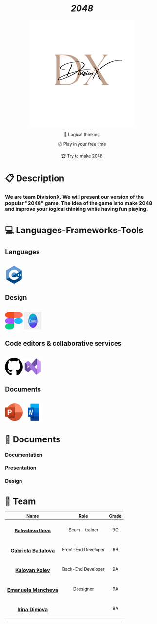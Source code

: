 
<h1 align="center"><em>2048</em></h1>
<p align="center">
  
<img height = "350" width = "350" src = "assets/Logo.png" alt = "logo" />
</p>

<div align="center">
    <p>🧠 Logical thinking</p>
    <p>🕝 Play in your free time</p>
    <p>🏆 Try to make 2048</p>
</div>

# 📋 Description
### We are team DivisionX. We will present our version of the popular "2048" game. The idea of the game is to make 2048 and improve your logical thinking while having fun playing.

# 💻 Languages-Frameworks-Tools

## Languages
<br>
<div align="left"> 
<img height="58" width="58" src="assets/c++.png" alt = "c++" />
</div>

## Design
<br>
<div align="left">
    <img height="58" width="58" src="assets/figma.png"/>
    <img height="58" width="58" src="assets/canva.png"/>
</div>

## Code editors & collaborative services
<br>
<div align="left">
 <img height="58" width="58" src="assets/github.png"/>
  <img height="58" width="58" src="assets/vs.png"/>
</div>

## Documents
<br>
<div align="left">
<img height="58" width="58" src="assets/powerpoint.png"/>
<img height="58" width="62" src="assets/word.jpg"/>
</div>

# 📁 Documents
### Documentation


### Presentation


### Design



# 👥 Team

| Name | Role | Grade |
| :---:   | :---: | :---: |
|  <h3><a href = "https://github.com/BZIleva23">Beloslava Ileva</a></h3> | Scum - trainer | 9G |
| <h3><a href = "https://github.com/GSBadalova23">Gabriela Badalova</a></h3> | Front-End Developer | 9B |
| <h3><a href = "https://github.com/KRKolev23">Kaloyan Kolev</a></h3> |  Back-End Developer  | 9A |
|  <h3><a href = "https://github.com/EDMancheva23">Emanuela Mancheva</a></h3> | Deesigner | 9A |
| <h3><a href = "https://github.com/IYDineva23">Irina Dimova</a></h3> |  | 9A |


